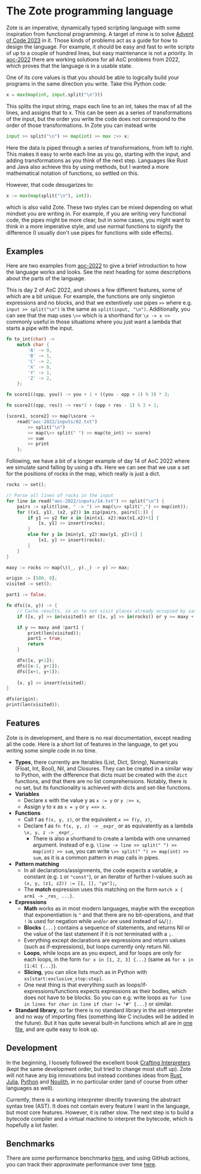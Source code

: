 # The Zote programming language

Zote is an imperative, dynamically typed scripting language with some inspiration from functional programming. A target of mine is to solve [Advent of Code 2023](https://adventofcode.com/) in it. Those kinds of problems act as a guide for how to design the language. For example, it should be easy and fast to write scripts of up to a couple of hundred lines, but easy maintenance is not a priority. In [aoc-2022](./aoc-2022/) there are working solutions for all AoC problems from 2022, which proves that the language is in a usable state.

One of its core values is that you should be able to logically build your programs in the same direction you write. Take this Python code:
``` python
x = max(map(int, input.split("\n")))
```
This splits the input string, maps each line to an int, takes the max of all the lines, and assigns that to x. This can be seen as a series of transformations of the input, but the order you write the code does not correspond to the order of those transformations. In Zote you can instead write

``` python
input >> split("\n") >> map(int) >> max :>> x;
```

Here the data is piped through a series of transformations, from left to right. This makes it easy to write each line as you go, starting with the input, and adding transformations as you think of the next step. Languages like Rust and Java also achieve this by using methods, but I wanted a more mathematical notation of functions, so settled on this.

However, that code desugarizes to:
```python
x := max(map(split("\n"), int));
```
which is also valid Zote. These two styles can be mixed depending on what mindset you are writing in. For example, if you are writing very functional code, the pipes might be more clear, but in some cases, you might want to think in a more imperative style, and use normal functions to signify the difference (I usually don't use pipes for functions with side effects).

## Examples

Here are two examples from [aoc-2022](./aoc-2022/) to give a brief introduction to how the language works and looks. See the next heading for some descriptions about the parts of the language.

This is day 2 of AoC 2022, and shows a few different features, some of which are a bit unique. For example, the functions are only singleton expressions and no blocks, and that we extentively use pipes `>>` where e.g. `input >> split("\n")` is the same as `split(input, "\n")`. Additionally, you can see that the map uses `\>>` which is a shorthand for `\x -> x >>` commonly useful in those situations where you just want a lambda that starts a pipe with the input.

``` rust
fn to_int(char) -> 
	match char {
		'A' -> 0,
		'B' -> 1,
		'C' -> 2,
		'X' -> 0,
		'Y' -> 1,
		'Z' -> 2,
	};

fn score1((opp, you)) -> you + 1 + ((you - opp + 1) % 3) * 3;

fn score2((opp, res)) -> res*3 + (opp + res - 1) % 3 + 1;

[score1, score2] >> map(\score -> 
	read("aoc-2022/inputs/02.txt") 
		>> split("\n") 
		>> map(\>> split(" ") >> map(to_int) >> score)
		>> sum 
		>> print
	);
```	

Following, we have a bit of a longer example of day 14 of AoC 2022 where we simulate sand falling by using a dfs. Here we can see that we use a set for the positions of rocks in the map, which really is just a dict.

``` rust
rocks := set();

// Parse all lines of rocks in the input
for line in read("aoc-2022/inputs/14.txt") >> split("\n") {
	pairs := split(line, " -> ") >> map(\>> split(",") >> map(int));
	for ((x1, y1), (x2, y2)) in zip(pairs, pairs[1:]) {
		if y1 == y2 for x in [min(x1, x2):max(x1,x2)+1] {
			[x, y1] >> insert(rocks);
		}
		else for y in [min(y1, y2):max(y1, y2)+1] {
			[x1, y] >> insert(rocks);
		}
	}
}

maxy := rocks >> map(\((_, y),_) -> y) >> max;

origin := [500, 0];
visited := set();

part1 := false;

fn dfs((x, y)) -> {
	// Cache results, so as to not visit places already occupied by sand (or rock)
	if ([x, y] >> in(visited)) or ([x, y] >> in(rocks)) or y >= maxy + 2 return;

	if y >= maxy and !part1 {
		print(len(visited));
		part1 = true;
		return
	}

	dfs([x, y+1]);
	dfs([x-1, y+1]);
	dfs([x+1, y+1]);
	
	[x, y] >> insert(visited);
}

dfs(origin);
print(len(visited));
```

## Features

Zote is in development, and there is no real documentation, except reading all the code. Here is a short list of features in the language, to get you writing some simple code in no time.

* **Types**, there currently are Iterables (List, Dict, String), Numericals (Float, Int, Bool), Nil, and Closures. They can be created in a similar way to Python, with the difference that dicts must be created with the `dict` functions, and that there are no list comprehensions. Notably, there is no set, but its functionality is achieved with dicts and set-like functions.
* **Variables**
  * Declare x with the value y as `x := y` or `y :>> x`,
  * Assign y to x as `x = y` or `y =>> x`.
* **Functions**
  * Call f as `f(x, y, z)`, or the equivalent `x >> f(y, z)`,
  * Declare f as `fn f(x, y, z) -> _expr_` or as equivalently as a lambda `\x, y, z -> _expr_`. 
    * There is also a shorthand to create a lambda with one unnamed argument. Instead of e.g. `\line -> line >> split(" ") >> map(int) >> sum`, you can write `\>> split(" ") >> map(int) >> sum`, as it is a common pattern in map calls in pipes.
* **Pattern matching**
  * In all declarations/assignments, the code expects a variable, a constant (e.g. `1` or `"const"`), or an iterator of further l-values such as `(x, y, (z1, z2)) := [1, [], "yo"];`,
  * The **match** expression uses this matching on the form `match x { arm1 -> _res_ ...}`. 
* **Expressions**
  * **Math** works as in most modern languages, maybe with the exception that exponentiation is `^` and that there are no bit-operations, and that `!` is used for negation while `and`/`or` are used instead of `&&`/`||`.
  * **Blocks** `{...}` contains a sequence of statements, and returns Nil or the value of the last statement if it is not terminated with a `;`.
  * Everything except declarations are expressions and return values (such as if-expressions), but loops currently only return Nil.
  * **Loops**, while loops are as you expect, and for loops are only for each loops, in the form `for x in [1, 2, 3] {...}` (same as `for x in [1:4] {...}`).
  * **Slicing**, you can slice lists much as in Python with `xs[start:exclusive_stop:step]`.
  * One neat thing is that everything such as loops/if-expressions/functions expects expressions as their bodies, which does not have to be blocks. So you can e.g. write loops as `for line in lines for char in line if char != "#" {...}` or similar.
* **Standard library**, so far there is no standard library in the ast-interpreter and no way of importing files (something like C includes will be added in the future). But it has quite several built-in functions which all are in [one file](src/ast_interpreter/functions/builtins.rs), and are quite easy to look up.


## Development

In the beginning, I loosely followed the excellent book [Crafting Interpreters](craftinginterpreters.com) (kept the same development order, but tried to change most stuff up). Zote will not have any big innovations but instead combines ideas from [Rust](https://www.rust-lang.org/), [Julia](https://julialang.org/), [Python](https://www.python.org/) and [Noulith](https://github.com/betaveros/noulith), in no particular order (and of course from other languages as well).

Currently, there is a working interpreter directly traversing the abstract syntax tree (AST). It does not contain every feature I want in the language, but most core features. However, it is rather slow. The next step is to build a bytecode compiler and a virtual machine to interpret the bytecode, which is hopefully a lot faster.

## Benchmarks

There are some performance benchmarks [here](./benches), and using GitHub actions, you can track their approximate performance over time [here](https://kvgeijer.github.io/zote/dev/bench/).
